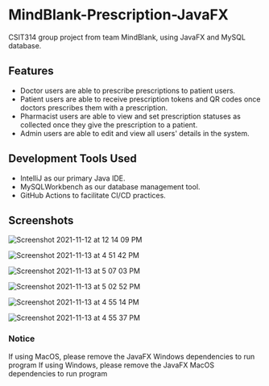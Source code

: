 # MindBlank-Prescription-JavaFX
CSIT314 group project from team MindBlank, using JavaFX and MySQL database.

## Features
- Doctor users are able to prescribe prescriptions to patient users.
- Patient users are able to receive prescription tokens and QR codes once doctors prescribes them with a prescription.
- Pharmacist users are able to view and set prescription statuses as collected once they give the prescription to a patient.
- Admin users are able to edit and view all users' details in the system.

## Development Tools Used
- IntelliJ as our primary Java IDE.
- MySQLWorkbench as our database management tool.
- GitHub Actions to facilitate CI/CD practices.

## Screenshots
![Screenshot 2021-11-12 at 12 14 09 PM](https://user-images.githubusercontent.com/49318134/141612848-0c4819f2-3f58-4d23-9104-2e9d2c1531bb.png)

![Screenshot 2021-11-13 at 4 51 42 PM](https://user-images.githubusercontent.com/49318134/141612894-a3975ed5-a6ee-411a-9a3f-5baa468ee926.png)

![Screenshot 2021-11-13 at 5 07 03 PM](https://user-images.githubusercontent.com/49318134/141613007-62e98258-2c80-4960-9327-72d7a3081347.png)

![Screenshot 2021-11-13 at 5 02 52 PM](https://user-images.githubusercontent.com/49318134/141612897-11d0c5ab-0d02-4526-9d19-1b728e4a8d4f.png)

![Screenshot 2021-11-13 at 4 55 14 PM](https://user-images.githubusercontent.com/49318134/141612908-231575b0-4d8d-4d8b-bbfe-7ac98e364050.png)

![Screenshot 2021-11-13 at 4 55 37 PM](https://user-images.githubusercontent.com/49318134/141612917-5c2fabff-ce62-4024-ac3a-5f9c0688d78d.png)

### Notice
If using MacOS, please remove the JavaFX Windows dependencies to run program
If using Windows, please remove the JavaFX MacOS dependencies to run program
